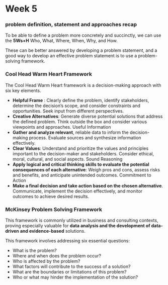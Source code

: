 # Week 5

### problem definition, statement and approaches recap
To be able to define a problem more concretely and succinctly, we can use the **5Ws+H** Who, What, Where, When, Why, and How.

These can be better answered by developing a problem statement, and a good way to develop an effective problem statement is to use a problem-solving framework.

### Cool Head Warm Heart Framework
The Cool Head Warm Heart framework is a decision-making approach with six key elements.

- **Helpful Frame** : Clearly define the problem, identify stakeholders, determine the decision’s scope, and consider constraints and opportunities. Seek input from different perspectives.
- **Creative Alternatives**: Generate diverse potential solutions that address the defined problem. Think outside the box and consider various viewpoints and approaches.
Useful Information
- **Gather and analyze relevant**, reliable data to inform the decision-making process. Evaluate sources and synthesize information effectively.
- **Clear Values**: Understand and prioritize the values and principles important to the decision-maker and stakeholders. Consider ethical, moral, cultural, and social aspects.
Sound Reasoning
- **Apply logical and critical thinking skills to evaluate the potential consequences of each alternative**: Weigh pros and cons, assess risks and benefits, and anticipate unintended outcomes.
Commitment to Action
- **Make a final decision and take action based on the chosen alternative**. Communicate, implement the decision effectively, and monitor outcomes to achieve desired results.

### McKinsey Problem Solving Framework
This framework is commonly utilized in business and consulting contexts, proving especially valuable for **data analysis and the development of data-driven and evidence-based** solutions.

This framework involves addressing six essential questions:

- What is the problem?
- Where and when does the problem occur?
- Who is affected by the problem?
- What factors will contribute to the success of a solution?
- What are the boundaries or limitations of this problem?
- Who or what may hinder the implementation of the solution?

